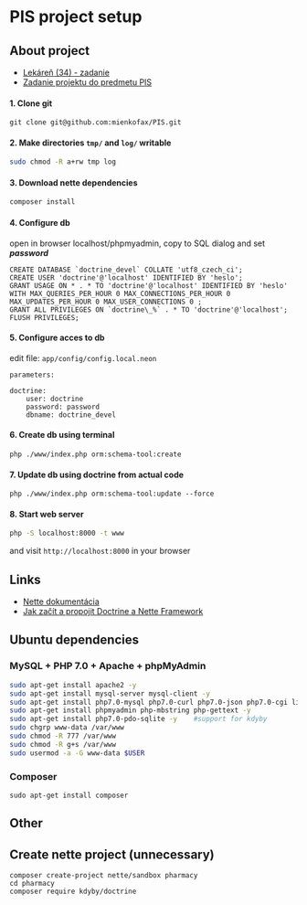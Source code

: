 # PIS project setup

## About project

 * [Lekáreň (34) - zadanie](https://wis.fit.vutbr.cz/FIT/st/cwk.php?title=AIS:Projects-topics&csid=648413&id=11321#L%C3%A9k%C3%A1rna)
 * [Zadanie projektu do predmetu PIS](https://www.fit.vutbr.cz/study/courses/PIS/private/cviceni/projekt.html)

#### 1. Clone git

```
git clone git@github.com:mienkofax/PIS.git
```

#### 2. Make directories `tmp/` and `log/` writable

```bash
sudo chmod -R a+rw tmp log
```

#### 3. Download nette dependencies

```bash
composer install
```

#### 4. Configure db

open in browser localhost/phpmyadmin, copy to SQL dialog and set ***password***

```
CREATE DATABASE `doctrine_devel` COLLATE 'utf8_czech_ci';
CREATE USER 'doctrine'@'localhost' IDENTIFIED BY 'heslo';
GRANT USAGE ON * . * TO 'doctrine'@'localhost' IDENTIFIED BY 'heslo' WITH MAX_QUERIES_PER_HOUR 0 MAX_CONNECTIONS_PER_HOUR 0 MAX_UPDATES_PER_HOUR 0 MAX_USER_CONNECTIONS 0 ;
GRANT ALL PRIVILEGES ON `doctrine\_%` . * TO 'doctrine'@'localhost';
FLUSH PRIVILEGES;
```

#### 5. Configure acces to db

edit file: ```app/config/config.local.neon```

```
parameters:

doctrine:
	user: doctrine
	password: password
	dbname: doctrine_devel
```

#### 6. Create db using terminal

```
php ./www/index.php orm:schema-tool:create
```

#### 7. Update db using doctrine from actual code

```
php ./www/index.php orm:schema-tool:update --force
```

#### 8. Start web server

```bash
php -S localhost:8000 -t www
```
and visit `http://localhost:8000` in your browser

## Links
* [Nette dokumentácia](https://doc.nette.org/cs/2.4/)
* [Jak začít a propojit Doctrine a Nette Framework](http://blog.honzacerny.com/post/3-jak-zacit-a-propojit-doctrine-a-nette-framework)

## Ubuntu dependencies

### MySQL + PHP 7.0 + Apache + phpMyAdmin

```bash
sudo apt-get install apache2 -y
sudo apt-get install mysql-server mysql-client -y
sudo apt-get install php7.0-mysql php7.0-curl php7.0-json php7.0-cgi libapache2-mod-php7.0 php7.0 -y
sudo apt-get install phpmyadmin php-mbstring php-gettext -y
sudo apt-get install php7.0-pdo-sqlite -y    #support for kdyby
sudo chgrp www-data /var/www
sudo chmod -R 777 /var/www
sudo chmod -R g+s /var/www
sudo usermod -a -G www-data $USER
```

### Composer
```
sudo apt-get install composer
```

## Other

## Create nette project (unnecessary)

```
composer create-project nette/sandbox pharmacy
cd pharmacy
composer require kdyby/doctrine
```

